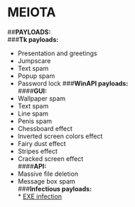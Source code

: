 # MEIOTA

##**PAYLOADS:**   
###**Tk payloads:**  
* Presentation and greetings
* Jumpscare
* Text spam
* Popup spam
* Password lock
###**WinAPI payloads:**  
####**GUI:**  
* Wallpaper spam  
* Text spam  
* Line spam  
* Penis spam  
* Chessboard effect  
* Inverted screen colors effect  
* Fairy dust effect  
* Stripes effect  
* Cracked screen effect  
####**API:**  
* Massive file deletion    
* Message box spam  
###**Infectious payloads:**  
       * [EXE infection](https://youtu.be/yrcCt8f67a0)


